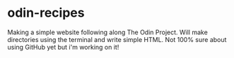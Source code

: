 # odin-recipes
Making a simple website following along The Odin Project.
Will make directories using the terminal and write simple HTML.
Not 100% sure about using GitHub yet but i'm working on it!